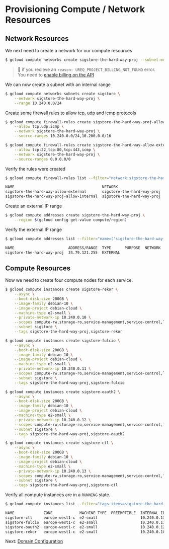 # Provisioning Compute / Network Resources

## Network Resources

We next need to create a network for our compute resources

```bash
$ gcloud compute networks create sigstore-the-hard-way-proj --subnet-mode custom
```

> 📝 if you recieve an `reason: UREQ_PROJECT_BILLING_NOT_FOUND` error. You need
  to [enable billing on the API](https://support.google.com/googleapi/answer/6158867?hl=en)

We can now create a subnet with an internal range

```bash
$ gcloud compute networks subnets create sigstore \
    --network sigstore-the-hard-way-proj \
    --range 10.240.0.0/24
```

Create some firewall rules to allow tcp, udp and icmp protocols

```bash
$ gcloud compute firewall-rules create sigstore-the-hard-way-proj-allow-internal \
    --allow tcp,udp,icmp \
    --network sigstore-the-hard-way-proj \
    --source-ranges 10.240.0.0/24,10.200.0.0/16
```

```bash
$ gcloud compute firewall-rules create sigstore-the-hard-way-allow-external \
    --allow tcp:22,tcp:80,tcp:443,icmp \
    --network sigstore-the-hard-way-proj \
    --source-ranges 0.0.0.0/0
```

Verify the rules were created

```bash
$ gcloud compute firewall-rules list --filter="network:sigstore-the-hard-way-proj"

NAME                                       NETWORK                     DIRECTION  PRIORITY  ALLOW                       DENY  DISABLED
sigstore-the-hard-way-allow-external       sigstore-the-hard-way-proj  INGRESS    1000      tcp:22,tcp:80,tcp:443,icmp        False
sigstore-the-hard-way-proj-allow-internal  sigstore-the-hard-way-proj  INGRESS    1000      tcp,udp,icmp                      False
```

Create an external IP range

```bash
$ gcloud compute addresses create sigstore-the-hard-way-proj \
    --region $(gcloud config get-value compute/region)
```

Verify the external IP range

```bash
$ gcloud compute addresses list --filter="name=('sigstore-the-hard-way-proj')"

NAME                        ADDRESS/RANGE  TYPE      PURPOSE  NETWORK  REGION        SUBNET  STATUS
sigstore-the-hard-way-proj  34.79.121.255  EXTERNAL                    europe-west1          RESERVED
```

## Compute Resources

Now we need to create four compute nodes for each service.

```bash
$ gcloud compute instances create sigstore-rekor \
    --async \
    --boot-disk-size 200GB \
    --image-family debian-10 \
    --image-project debian-cloud \
    --machine-type e2-small \
    --private-network-ip 10.240.0.10 \
    --scopes compute-rw,storage-ro,service-management,service-control,logging-write,monitoring \
    --subnet sigstore \
    --tags sigstore-the-hard-way-proj,sigstore-rekor
```

```bash
$ gcloud compute instances create sigstore-fulcio \
    --async \
    --boot-disk-size 200GB \
    --image-family debian-10 \
    --image-project debian-cloud \
    --machine-type e2-small \
    --private-network-ip 10.240.0.11 \
    --scopes compute-rw,storage-ro,service-management,service-control,logging-write,monitoring \
    --subnet sigstore \
    --tags sigstore-the-hard-way-proj,sigstore-fulcio
```

```bash
$ gcloud compute instances create sigstore-oauth2 \
    --async \
    --boot-disk-size 200GB \
    --image-family debian-10 \
    --image-project debian-cloud \
    --machine-type e2-small \
    --private-network-ip 10.240.0.12 \
    --scopes compute-rw,storage-ro,service-management,service-control,logging-write,monitoring \
    --subnet sigstore \
    --tags sigstore-the-hard-way-proj,sigstore-oauth2
```

```bash
$ gcloud compute instances create sigstore-ctl \
    --async \
    --boot-disk-size 200GB \
    --image-family debian-10 \
    --image-project debian-cloud \
    --machine-type e2-small \
    --private-network-ip 10.240.0.13 \
    --scopes compute-rw,storage-ro,service-management,service-control,logging-write,monitoring \
    --subnet sigstore \
    --tags sigstore-the-hard-way-proj,sigstore-ctl
```

Verify all compute instances are in a `RUNNING` state.

```bash
$ gcloud compute instances list --filter="tags.items=sigstore-the-hard-way-proj"

NAME             ZONE            MACHINE_TYPE  PREEMPTIBLE  INTERNAL_IP  EXTERNAL_IP     STATUS
sigstore-ctl     europe-west1-c  e2-small                   10.240.0.13  35.241.198.188  RUNNING
sigstore-fulcio  europe-west1-c  e2-small                   10.240.0.11  35.241.201.91   RUNNING
sigstore-oauth2  europe-west1-c  e2-small                   10.240.0.12  35.240.60.139   RUNNING
sigstore-rekor   europe-west1-c  e2-small                   10.240.0.10  35.233.82.12    RUNNING
```

Next: [Domain Configuration](03-domain-configuration.md)
